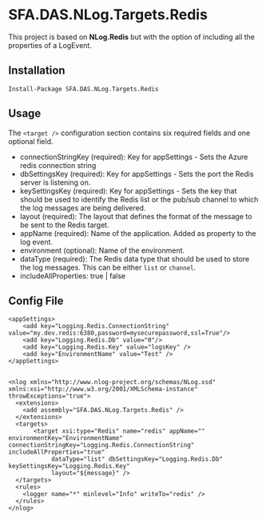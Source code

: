 

SFA.DAS.NLog.Targets.Redis
==========

This project is based on **NLog.Redis** but with the option of including all the properties of a LogEvent.  

## Installation

    Install-Package SFA.DAS.NLog.Targets.Redis

## Usage

The `<target />` configuration section contains six required fields and one optional field.

- connectionStringKey (required): Key for appSettings - Sets the Azure redis connection string
- dbSettingsKey (required): Key for appSettings - Sets the port the Redis server is listening on.
- keySettingsKey (required): Key for appSettings - Sets the key that should be used to identify the Redis list or the pub/sub channel to which the log messages are being delivered.
- layout (required): The layout that defines the format of the message to be sent to the Redis target.
- appName (required): Name of the application. Added as property to the log event. 
- environment (optional): Name of the environment.
- dataType (required): The Redis data type that should be used to store the log messages. This can be either `list` or `channel`.
- includeAllProperties:  true | false


## Config File

    <appSettings>
        <add key="Logging.Redis.ConnectionString" value="my.dev.redis:6380,password=mysecurepassword,ssl=True"/>
        <add key="Logging.Redis.Db" value="0"/>
        <add key="Logging.Redis.Key" value="logsKey" />
        <add key="EnvironmentName" value="Test" />
    </appSettings>


    <nlog xmlns="http://www.nlog-project.org/schemas/NLog.xsd" xmlns:xsi="http://www.w3.org/2001/XMLSchema-instance" throwExceptions="true">
      <extensions>
        <add assembly="SFA.DAS.NLog.Targets.Redis" />
      </extensions>
      <targets>
           <target xsi:type="Redis" name="redis" appName="" environmentKey="EnvironmentName" connectionStringKey="Logging.Redis.ConnectionString" includeAllProperties="true"
                dataType="list" dbSettingsKey="Logging.Redis.Db" keySettingsKey="Logging.Redis.Key"
                layout="${message}" />
      </targets>
      <rules>
        <logger name="*" minlevel="Info" writeTo="redis" />
      </rules>
    </nlog>
 
